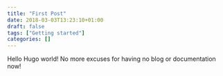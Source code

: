 ```yaml
---
title: "First Post"
date: 2018-03-03T13:23:10+01:00
draft: false
tags: ["Getting started"]
categories: []
---
```


Hello Hugo world! No more excuses for having no blog or documentation now!